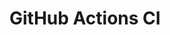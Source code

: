 # GitHub Actions CI


































































































































































































































































































































































































































































































